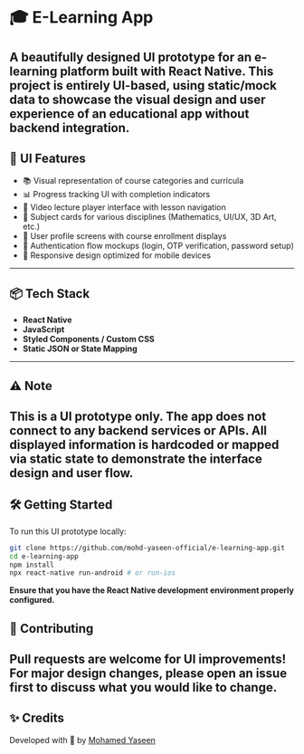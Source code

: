 # 🎓 E-Learning App
A beautifully designed UI prototype for an e-learning platform built with React Native. This project is entirely **UI-based**, using **static/mock data** to showcase the visual design and user experience of an educational app without backend integration.
---
## 🚀 UI Features
- 📚 Visual representation of course categories and curricula
- 📊 Progress tracking UI with completion indicators
- 📝 Video lecture player interface with lesson navigation
- 🧮 Subject cards for various disciplines (Mathematics, UI/UX, 3D Art, etc.)
- 👤 User profile screens with course enrollment displays
- 🔐 Authentication flow mockups (login, OTP verification, password setup)
- 📱 Responsive design optimized for mobile devices
---
## 📦 Tech Stack
- **React Native**
- **JavaScript**
- **Styled Components / Custom CSS**
- **Static JSON or State Mapping**
---
## ⚠️ Note
This is a **UI prototype only**. The app does **not** connect to any backend services or APIs. All displayed information is hardcoded or mapped via static state to demonstrate the interface design and user flow.
---
## 🛠️ Getting Started
To run this UI prototype locally:
```bash
git clone https://github.com/mohd-yaseen-official/e-learning-app.git
cd e-learning-app
npm install
npx react-native run-android # or run-ios
```
**Ensure that you have the React Native development environment properly configured.**
## 🤝 Contributing
Pull requests are welcome for UI improvements! For major design changes, please open an issue first to discuss what you would like to change.
---
## ✨ Credits

Developed with 💙 by [Mohamed Yaseen](https://github.com/mohd-yaseen-official)
